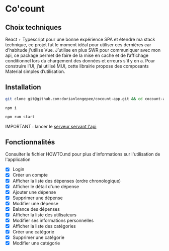 # Co'count

## Choix techniques

React + Typescript pour une bonne expérience SPA et étendre ma stack technique, ce projet fut le moment idéal pour utiliser ces dernières car d'habitude j'utilise Vue.
J’utilise en plus SWR pour communiquer avec mon api, ce package permet de faire de la mise en cache et de l’affichage conditionnel lors du chargement des données et erreurs s'il y en a.
Pour construire l’UI, j’ai utilisé MUI, cette librairie propose des composants Material simples d’utilisation.

## Installation

```bash
git clone git@github.com:dorianlongepee/cocount-app.git && cd cocount-app
```

```
npm i
```

```bash
npm run start
```

IMPORTANT : lancer le [serveur servant l'api](https://github.com/dorianlongepee/cocount-api)

## Fonctionnalités

Consulter le fichier HOWTO.md pour plus d'informations sur l'utilisation de l'application

- [x] Login
- [x] Créer un compte
- [x] Afficher la liste des dépenses (ordre chronologique)
- [x] Afficher le détail d'une dépense
- [x] Ajouter une dépense
- [x] Supprimer une dépense
- [x] Modifier une dépense
- [x] Balance des dépenses
- [x] Afficher la liste des utilisateurs
- [x] Modifier ses informations personnelles
- [x] Afficher la liste des catégories
- [x] Créer une catégorie
- [x] Supprimer une catégorie
- [x] Modifier une catégorie
